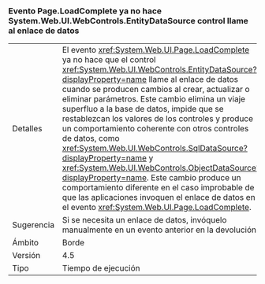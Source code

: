 ### <a name="pageloadcomplete-event-no-longer-causes-systemwebuiwebcontrolsentitydatasource-control-to-invoke-data-binding"></a>Evento Page.LoadComplete ya no hace System.Web.UI.WebControls.EntityDataSource control llame al enlace de datos

|   |   |
|---|---|
|Detalles|El evento <xref:System.Web.UI.Page.LoadComplete> ya no hace que el control <xref:System.Web.UI.WebControls.EntityDataSource?displayProperty=name> llame al enlace de datos cuando se producen cambios al crear, actualizar o eliminar parámetros. Este cambio elimina un viaje superfluo a la base de datos, impide que se restablezcan los valores de los controles y produce un comportamiento coherente con otros controles de datos, como <xref:System.Web.UI.WebControls.SqlDataSource?displayProperty=name> y <xref:System.Web.UI.WebControls.ObjectDataSource?displayProperty=name>. Este cambio produce un comportamiento diferente en el caso improbable de que las aplicaciones invoquen el enlace de datos en el evento <xref:System.Web.UI.Page.LoadComplete>.|
|Sugerencia|Si se necesita un enlace de datos, invóquelo manualmente en un evento anterior en la devolución.|
|Ámbito|Borde|
|Versión|4.5|
|Tipo|Tiempo de ejecución|

